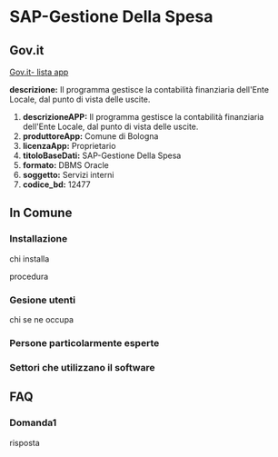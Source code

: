 # SAP-Gestione Della Spesa

## Gov.it

[Gov.it- lista app](http://basidati.agid.gov.it/catalogo/amm?code=c_a944)

**descrizione:** Il programma gestisce la contabilità finanziaria dell'Ente Locale, dal punto di vista delle uscite.

1. **descrizioneAPP:** Il programma gestisce la contabilità finanziaria dell'Ente Locale, dal punto di vista delle uscite.
2. **produttoreApp:** Comune di Bologna
3. **licenzaApp:** Proprietario
4. **titoloBaseDati:** SAP-Gestione Della Spesa
5. **formato:** DBMS Oracle
6. **soggetto:** Servizi interni
7. **codice_bd:** 12477

## In Comune

### Installazione

chi installa

procedura

### Gesione utenti

chi se ne occupa

### Persone particolarmente esperte

### Settori che utilizzano il software

## FAQ

### Domanda1

risposta
